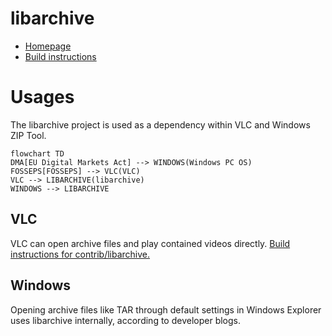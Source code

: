 # libarchive

- [Homepage](https://www.libarchive.org/)
- [Build instructions](https://github.com/libarchive/libarchive/wiki/BuildInstructions)

# Usages

The libarchive project is used as a dependency within VLC and
Windows ZIP Tool.

```mermaid
flowchart TD
DMA[EU Digital Markets Act] --> WINDOWS(Windows PC OS)
FOSSEPS[FOSSEPS] --> VLC(VLC)
VLC --> LIBARCHIVE(libarchive)
WINDOWS --> LIBARCHIVE
```

## VLC

VLC can open archive files and play contained videos directly.
[Build instructions for contrib/libarchive.](https://github.com/videolan/vlc/blob/master/contrib/src/libarchive/rules.mak)

## Windows

Opening archive files like TAR through default settings in Windows
Explorer uses libarchive internally, according to developer blogs.
